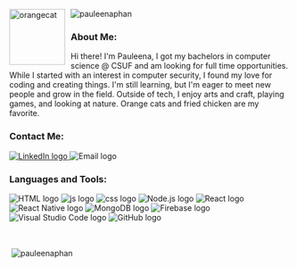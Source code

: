 <p align="left">
  <img src="https://github.com/user-attachments/assets/c92f5ed5-9dc1-4ae5-8b51-8c630e607e75" alt="orangecat" width="100" height="100" style="float: left; margin-right: 10px;">
  <img src="https://komarev.com/ghpvc/?username=pauleenaphan&label=Profile%20views&color=0e75b6&style=flat" alt="pauleenaphan" />
</p>

<h3 align="left"> About Me: </h3>
<p> 
  Hi there! I'm Pauleena, I got my bachelors in computer science @ CSUF and am looking for full time opportunities. While I started with an interest in computer security, I found my love for coding and creating things. I'm still learning, but I'm eager to meet new people and grow in the field. Outside of tech, I enjoy arts and craft, playing games, and looking at nature. Orange cats and fried chicken are my favorite.
</p>

<h3 align="left">Contact Me:</h3>
<p align="left">
<a href="https://www.linkedin.com/in/pauleena-phan-832a62247/" target="blank"><img src="https://img.shields.io/badge/LinkedIn-blue?style=for-the-badge&logo=linkedin&logoColor=blue&labelColor=black&color=blue&logoBackground=blue" alt="LinkedIn logo"/>
</a>
<img src="https://img.shields.io/badge/Pauleena2002@gmail.com-lightgrey?style=for-the-badge&logo=gmail&logoColor=red&labelColor=black&color=red&logoBackground=red" alt="Email logo"/>
  
</p>

<h3 align="left">Languages and Tools:</h3>
<p align="left">
  <img src="https://img.shields.io/badge/HTML-orange?style=for-the-badge&logo=html5&logoColor=orange&labelColor=black&color=orange&logoBackground=orange" alt="HTML logo"/>
  <img src="https://img.shields.io/badge/Javascript-yellow?style=for-the-badge&logo=javascript&logoColor=yellow&labelColor=black&color=yellow&logoBackground=yellow" alt="js logo"/>
  <img src="https://img.shields.io/badge/CSS-blue?style=for-the-badge&logo=css3&logoColor=blue&labelColor=black&color=blue&logoBackground=blue" alt="css logo"/>
  <img src="https://img.shields.io/badge/Node.js-green?style=for-the-badge&logo=node.js&logoColor=green&labelColor=black&color=green&logoBackground=green" alt="Node.js logo"/>
  <img src="https://img.shields.io/badge/React-blue?style=for-the-badge&logo=react&logoColor=blue&labelColor=black&color=blue&logoBackground=blue" alt="React logo"/>
  <img src="https://img.shields.io/badge/React%20Native-blue?style=for-the-badge&logo=react&logoColor=blue&labelColor=black&color=blue&logoBackground=blue" alt="React Native logo"/>
  <img src="https://img.shields.io/badge/MongoDB-darkgreen?style=for-the-badge&logo=mongodb&logoColor=green&labelColor=black&color=darkgreen&logoBackground=darkgreen" alt="MongoDB logo"/>
  <img src="https://img.shields.io/badge/Firebase-orange?style=for-the-badge&logo=firebase&logoColor=orange&labelColor=black&color=orange&logoBackground=yellow" alt="Firebase logo"/>
  <img src="https://img.shields.io/badge/Visual%20Studio%20Code-blue?style=for-the-badge&logo=visual-studio-code&logoColor=blue&labelColor=black&color=blue&logoBackground=blue" alt="Visual Studio Code logo"/>
  <img src="https://img.shields.io/badge/GitHub-black?style=for-the-badge&logo=github&logoColor=white&labelColor=black&color=black&logoBackground=black" alt="GitHub logo"/>
</p>
<br>

<p>&nbsp;<img align="center" src="https://github-readme-stats.vercel.app/api?username=pauleenaphan&show_icons=true&locale=en&theme=merko" alt="pauleenaphan" /></p>

